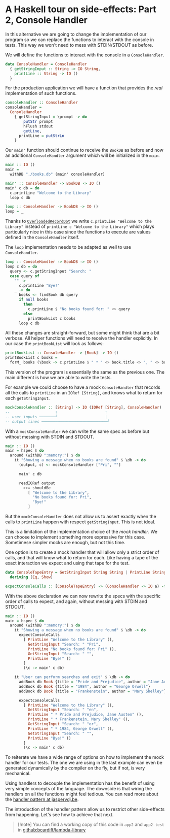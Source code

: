 # A Haskell tour on side-effects: Part 2, Console Handler

In this alternative we are going to change the implementation of our program so we can replace the functions to interact with the console in tests. This way we won't need to mess with STDIN/STDOUT as before.

We will define the functions to interact with the console in a `ConsoleHandler`.

```haskell
data ConsoleHandler = ConsoleHandler
  { getStringInput :: String -> IO String,
    printLine :: String -> IO ()
  }
```

For the production application we will have a function that provides the _real_ implementation of such functions.

```haskell
consoleHandler :: ConsoleHandler
consoleHandler =
  ConsoleHandler
    { getStringInput = \prompt -> do
        putStr prompt
        hFlush stdout
        getLine,
      printLine = putStrLn
    }
```

Our `main'` function should continue to receive the `BookDB` as before and now an additional `ConsoleHandler` argument which will be initialized in the `main`.

```haskell
main :: IO ()
main =
  withDB "./books.db" (main' consoleHandler)

main' :: ConsoleHandler -> BookDB -> IO ()
main' c db = do
  c.printLine "Welcome to the Library"
  loop c db

loop :: ConsoleHandler -> BookDB -> IO ()
loop = _
```

Thanks to [`OverloadedRecordDot`](https://ghc.gitlab.haskell.org/ghc/doc/users_guide/exts/overloaded_record_dot.html) we write `c.printLine "Welcome to the Library"` instead of `printLine c "Welcome to the Library"` which plays particularly nice in this case since the functions to execute are values defined in the `ConsoleHandler` itself.

The `loop` implementation needs to be adapted as well to use `ConsoleHandler`.

```haskell
loop :: ConsoleHandler -> BookDB -> IO ()
loop c db = do
  query <- c.getStringInput "Search: "
  case query of
    "" ->
      c.printLine "Bye!"
    _ -> do
      books <- findBook db query
      if null books
        then
          c.printLine $ "No books found for: " <> query
        else
          printBookList c books
      loop c db
```

All these changes are straight-forward, but some might think that are a bit verbose. All helper functions will need to receive the handler explicitly. In our case the `printBookList` will look as follows:

```haskell
printBookList :: ConsoleHandler -> [Book] -> IO ()
printBookList c books =
  forM_ books (\book -> c.printLine $ " * " <> book.title <> ", " <> book.author)
```

This version of the program is essentially the same as the previous one. The main different is how we are able to write the tests.

For example we could choose to have a mock `ConsoleHandler` that records all the calls to `printLine` in an `IORef [String]`, and knows what to return for each `getStringInput`.

```haskell
mockConsoleHandler :: [String] -> IO (IORef [String], ConsoleHandler)
--                    ↑                     ↑
-- user inputs ───────┘                     │
-- output lines ─────────────────────────────┘
```

With a `mockConsoleHandler` we can write the same spec as before but without messing with STDIN and STDOUT.

```haskell
main :: IO ()
main = hspec $ do
  around (withDB ":memory:") $ do
    it "Showing a message when no books are found" $ \db -> do
      (output, c) <- mockConsoleHandler ["Pri", ""]

      main' c db

      readIORef output
        >>= shouldBe
          [ "Welcome to the Library",
            "No books found for: Pri",
            "Bye!"
          ]
```

But the `mockConsoleHandler` does not allow us to assert exactly when the calls to `printLine` happen with respect `getStringInput`. This is not ideal.

This is a limitation of the implementation choice of the _mock handler_. We can choose to implement something more expressive for this case. Sometimese simpler mocks are enough, but not this time.

One option is to create a mock handler that will allow only a strict order of calls, and that will know what to return for each. Like having a tape of the exact interaction we expect and using that tape for the test.

```haskell
data ConsoleTapeEntry = GetStringInput String String | PrintLine String ()
  deriving (Eq, Show)

expectConsoleCalls :: [ConsoleTapeEntry] -> (ConsoleHandler -> IO a) -> IO a
```

With the above declaration we can now rewrite the specs with the specific order of calls to expect, and again, without messing with STDIN and STDOUT.

```haskell
main :: IO ()
main = hspec $ do
  around (withDB ":memory:") $ do
    it "Showing a message when no books are found" $ \db -> do
      expectConsoleCalls
        [ PrintLine "Welcome to the Library" (),
          GetStringInput "Search: " "Pri",
          PrintLine "No books found for: Pri" (),
          GetStringInput "Search: " "",
          PrintLine "Bye!" ()
        ]
        (\c -> main' c db)

    it "User can perform searches and exit" $ \db -> do
      addBook db Book {title = "Pride and Prejudice", author = "Jane Austen"}
      addBook db Book {title = "1984", author = "George Orwell"}
      addBook db Book {title = "Frankenstein", author = "Mary Shelley"}

      expectConsoleCalls
        [ PrintLine "Welcome to the Library" (),
          GetStringInput "Search: " "en",
          PrintLine " * Pride and Prejudice, Jane Austen" (),
          PrintLine " * Frankenstein, Mary Shelley" (),
          GetStringInput "Search: " "or",
          PrintLine " * 1984, George Orwell" (),
          GetStringInput "Search: " "",
          PrintLine "Bye!" ()
        ]
        (\c -> main' c db)
```

To reiterate we have a wide range of options on how to implement the mock handler for our tests. The one we are using in the last example can even be generated dynamically by the compiler on the fly, but if not, is very mechanical.

Using handlers to decouple the implementation has the benefit of using very simple concepts of the language. The downside is that wiring the handlers on all the functions might feel tedious. You can read more about the [handler pattern at jaspervdj.be](https://jaspervdj.be/posts/2018-03-08-handle-pattern.html).

The introduction of the handler pattern allow us to restrict other side-effects from happening. Let's see how to achieve that next.

> [!note] You can find a working copy of this code in `app2` and `app2-test` in [github:bcardiff/lambda-library](https://github.com/bcardiff/lambda-library)